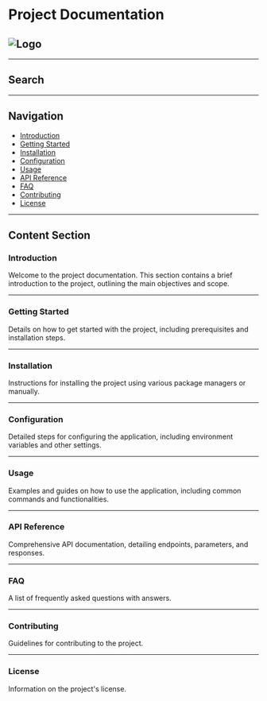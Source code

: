# Project Documentation

## ![Logo](https://www.php.net/favicon.ico)


---

## Search

---

## Navigation

- [Introduction](#introduction)
- [Getting Started](#getting-started)
- [Installation](#installation)
- [Configuration](#configuration)
- [Usage](#usage)
- [API Reference](#api-reference)
- [FAQ](#faq)
- [Contributing](#contributing)
- [License](#license)

---

## Content Section

### Introduction

Welcome to the project documentation. This section contains a brief introduction to the project, outlining the main objectives and scope.

---

### Getting Started

Details on how to get started with the project, including prerequisites and installation steps.

---

### Installation

Instructions for installing the project using various package managers or manually.

---

### Configuration

Detailed steps for configuring the application, including environment variables and other settings.

---

### Usage

Examples and guides on how to use the application, including common commands and functionalities.

---

### API Reference

Comprehensive API documentation, detailing endpoints, parameters, and responses.

---

### FAQ

A list of frequently asked questions with answers.

---

### Contributing

Guidelines for contributing to the project.

---

### License

Information on the project's license.
